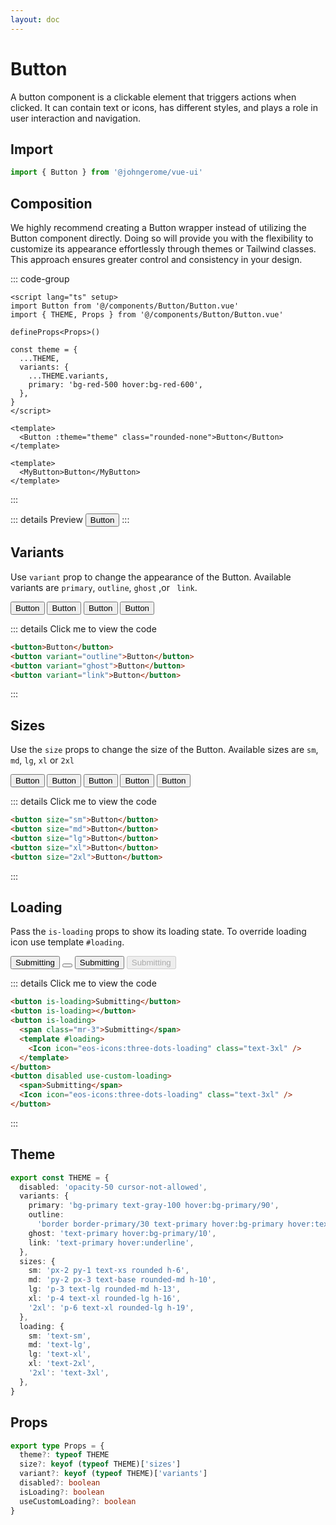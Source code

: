 ```yaml
---
layout: doc
---
```


# Button

A button component is a clickable element that triggers actions when clicked.
It can contain text or icons, has different styles, and plays a role in user interaction and navigation.

## Import

```ts
import { Button } from '@johngerome/vue-ui'
```

<script setup>
import Button from '@/components/Button/Button.vue'
import { THEME } from '@/components/Button/Button.vue'
import { Icon } from '@iconify/vue'

const theme = {
    ...THEME,
    variants: {
        ...THEME.variants,
        primary: 'bg-red-500 hover:bg-red-600'
    }
}
</script>

## Composition

We highly recommend creating a Button wrapper instead of utilizing the Button component directly. Doing so will provide you with the flexibility to customize its appearance effortlessly through themes or Tailwind classes. This approach ensures greater control and consistency in your design.

::: code-group

```vue [MyButton.vue]
<script lang="ts" setup>
import Button from '@/components/Button/Button.vue'
import { THEME, Props } from '@/components/Button/Button.vue'

defineProps<Props>()

const theme = {
  ...THEME,
  variants: {
    ...THEME.variants,
    primary: 'bg-red-500 hover:bg-red-600',
  },
}
</script>

<template>
  <Button :theme="theme" class="rounded-none">Button</Button>
</template>
```

```vue [App.vue]
<template>
  <MyButton>Button</MyButton>
</template>
```

:::

::: details Preview
<Button :theme="theme" class="rounded-none">Button</Button>
:::

## Variants

Use `variant` prop to change the appearance of the Button. Available variants are `primary`, `outline`, `ghost` ,or ` link`.

<div class="flex items-center space-x-2">
  <Button>Button</Button>
  <Button variant="outline">Button</Button>
  <Button variant="ghost">Button</Button>
  <Button variant="link">Button</Button>
</div>

::: details Click me to view the code

```html
<button>Button</button>
<button variant="outline">Button</button>
<button variant="ghost">Button</button>
<button variant="link">Button</button>
```

:::

## Sizes

Use the `size` props to change the size of the Button. Available sizes are `sm`, `md`, `lg`, `xl` or `2xl`

<div class="flex items-center space-x-2">
  <Button size="sm">Button</Button>
  <Button size="md">Button</Button>
  <Button size="lg">Button</Button>
  <Button size="xl">Button</Button>
  <Button size="2xl">Button</Button>
</div>

::: details Click me to view the code

```html
<button size="sm">Button</button>
<button size="md">Button</button>
<button size="lg">Button</button>
<button size="xl">Button</button>
<button size="2xl">Button</button>
```

:::

## Loading

Pass the `is-loading` props to show its loading state.
To override loading icon use template `#loading`.

<div class="flex items-center space-x-2">
  <Button is-loading>Submitting</Button>
  <Button is-loading></Button>
  <Button is-loading>
    <span class="mr-3">Submitting</span>
    <template #loading>
      <Icon
        icon="eos-icons:three-dots-loading"
        class="text-3xl"
      />
    </template>
  </Button>
  <Button disabled use-custom-loading>
    <span>Submitting</span>
    <Icon
        icon="eos-icons:three-dots-loading"
        class="text-3xl"
      />
  </Button>
</div>

::: details Click me to view the code

```html
<button is-loading>Submitting</button>
<button is-loading></button>
<button is-loading>
  <span class="mr-3">Submitting</span>
  <template #loading>
    <Icon icon="eos-icons:three-dots-loading" class="text-3xl" />
  </template>
</button>
<button disabled use-custom-loading>
  <span>Submitting</span>
  <Icon icon="eos-icons:three-dots-loading" class="text-3xl" />
</button>
```

:::

## Theme

```ts
export const THEME = {
  disabled: 'opacity-50 cursor-not-allowed',
  variants: {
    primary: 'bg-primary text-gray-100 hover:bg-primary/90',
    outline:
      'border border-primary/30 text-primary hover:bg-primary hover:text-gray-100',
    ghost: 'text-primary hover:bg-primary/10',
    link: 'text-primary hover:underline',
  },
  sizes: {
    sm: 'px-2 py-1 text-xs rounded h-6',
    md: 'py-2 px-3 text-base rounded-md h-10',
    lg: 'p-3 text-lg rounded-md h-13',
    xl: 'p-4 text-xl rounded-lg h-16',
    '2xl': 'p-6 text-xl rounded-lg h-19',
  },
  loading: {
    sm: 'text-sm',
    md: 'text-lg',
    lg: 'text-xl',
    xl: 'text-2xl',
    '2xl': 'text-3xl',
  },
}
```

## Props

```ts
export type Props = {
  theme?: typeof THEME
  size?: keyof (typeof THEME)['sizes']
  variant?: keyof (typeof THEME)['variants']
  disabled?: boolean
  isLoading?: boolean
  useCustomLoading?: boolean
}
```
